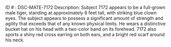 ID # : DSC-MATE-7172
Description: Subject 7172 appears to be a full-grown male tiger, standing at approximately 6 feet tall, with striking blue clown eyes. The subject appears to possess a significant amount of strength and agility that exceeds that of any known physical limits. He wears a distinctive bucket hat on his head with a two-color band on its forehead. 7172 also sports a shiny red cross earring on both ears, and a bright red scarf around his neck.